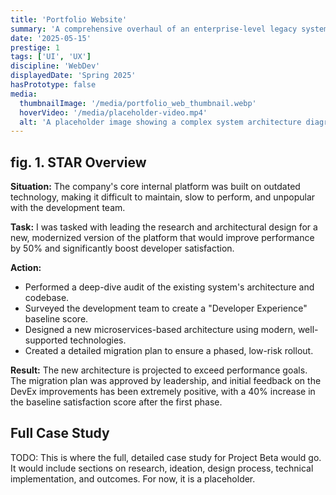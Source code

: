 ```yaml
---
title: 'Portfolio Website'
summary: 'A comprehensive overhaul of an enterprise-level legacy system to improve developer experience and system performance.'
date: '2025-05-15'
prestige: 1
tags: ['UI', 'UX']
discipline: 'WebDev'
displayedDate: 'Spring 2025'
hasPrototype: false
media:
  thumbnailImage: '/media/portfolio_web_thumbnail.webp'
  hoverVideo: '/media/placeholder-video.mp4'
  alt: 'A placeholder image showing a complex system architecture diagram.'
---
```


## fig. 1. STAR Overview

**Situation:** The company's core internal platform was built on outdated technology, making it difficult to maintain, slow to perform, and unpopular with the development team.

**Task:** I was tasked with leading the research and architectural design for a new, modernized version of the platform that would improve performance by 50% and significantly boost developer satisfaction.

**Action:**
- Performed a deep-dive audit of the existing system's architecture and codebase.
- Surveyed the development team to create a "Developer Experience" baseline score.
- Designed a new microservices-based architecture using modern, well-supported technologies.
- Created a detailed migration plan to ensure a phased, low-risk rollout.

**Result:** The new architecture is projected to exceed performance goals. The migration plan was approved by leadership, and initial feedback on the DevEx improvements has been extremely positive, with a 40% increase in the baseline satisfaction score after the first phase.

## Full Case Study

TODO: This is where the full, detailed case study for Project Beta would go. It would include sections on research, ideation, design process, technical implementation, and outcomes. For now, it is a placeholder.
